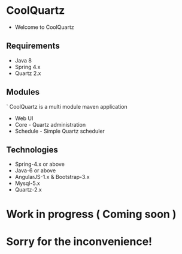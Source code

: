 # CoolQuartz
* Welcome to CoolQuartz


## Requirements
* Java 8
* Spring 4.x
* Quartz 2.x

## Modules
` CoolQuartz is a multi module maven application
* Web UI 
* Core - Quartz administration
* Schedule - Simple Quartz scheduler

## Technologies
* Spring-4.x or above
* Java-6 or above
* AngularJS-1.x & Bootstrap-3.x
* Mysql-5.x
* Quartz-2.x 



# Work in progress ( Coming soon )

# Sorry for the inconvenience!
